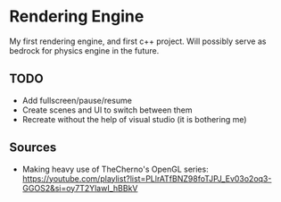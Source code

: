 # Rendering Engine
My first rendering engine, and first c++ project.
Will possibly serve as bedrock for physics engine in the future.

## TODO
- Add fullscreen/pause/resume
- Create scenes and UI to switch between them
- Recreate without the help of visual studio (it is bothering me)

## Sources
- Making heavy use of TheCherno's OpenGL series:
https://youtube.com/playlist?list=PLlrATfBNZ98foTJPJ_Ev03o2oq3-GGOS2&si=oy7T2YlawI_hBBkV